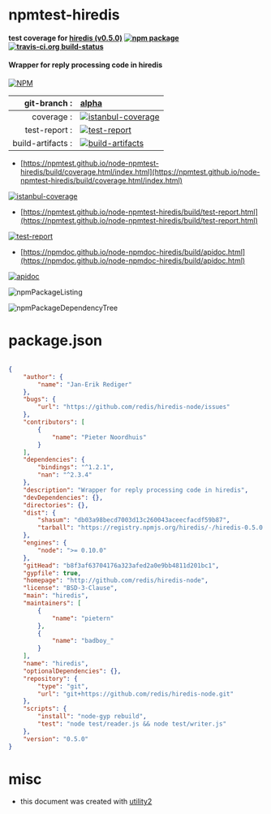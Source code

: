 # npmtest-hiredis

#### test coverage for  [hiredis (v0.5.0)](http://github.com/redis/hiredis-node)  [![npm package](https://img.shields.io/npm/v/npmtest-hiredis.svg?style=flat-square)](https://www.npmjs.org/package/npmtest-hiredis) [![travis-ci.org build-status](https://api.travis-ci.org/npmtest/node-npmtest-hiredis.svg)](https://travis-ci.org/npmtest/node-npmtest-hiredis)

#### Wrapper for reply processing code in hiredis

[![NPM](https://nodei.co/npm/hiredis.png?downloads=true&downloadRank=true&stars=true)](https://www.npmjs.com/package/hiredis)

| git-branch : | [alpha](https://github.com/npmtest/node-npmtest-hiredis/tree/alpha)|
|--:|:--|
| coverage : | [![istanbul-coverage](https://npmtest.github.io/node-npmtest-hiredis/build/coverage.badge.svg)](https://npmtest.github.io/node-npmtest-hiredis/build/coverage.html/index.html)|
| test-report : | [![test-report](https://npmtest.github.io/node-npmtest-hiredis/build/test-report.badge.svg)](https://npmtest.github.io/node-npmtest-hiredis/build/test-report.html)|
| build-artifacts : | [![build-artifacts](https://npmtest.github.io/node-npmtest-hiredis/glyphicons_144_folder_open.png)](https://github.com/npmtest/node-npmtest-hiredis/tree/gh-pages/build)|

- [https://npmtest.github.io/node-npmtest-hiredis/build/coverage.html/index.html](https://npmtest.github.io/node-npmtest-hiredis/build/coverage.html/index.html)

[![istanbul-coverage](https://npmtest.github.io/node-npmtest-hiredis/build/screenCapture.buildCi.browser.%252Ftmp%252Fbuild%252Fcoverage.lib.html.png)](https://npmtest.github.io/node-npmtest-hiredis/build/coverage.html/index.html)

- [https://npmtest.github.io/node-npmtest-hiredis/build/test-report.html](https://npmtest.github.io/node-npmtest-hiredis/build/test-report.html)

[![test-report](https://npmtest.github.io/node-npmtest-hiredis/build/screenCapture.buildCi.browser.%252Ftmp%252Fbuild%252Ftest-report.html.png)](https://npmtest.github.io/node-npmtest-hiredis/build/test-report.html)

- [https://npmdoc.github.io/node-npmdoc-hiredis/build/apidoc.html](https://npmdoc.github.io/node-npmdoc-hiredis/build/apidoc.html)

[![apidoc](https://npmdoc.github.io/node-npmdoc-hiredis/build/screenCapture.buildCi.browser.%252Ftmp%252Fbuild%252Fapidoc.html.png)](https://npmdoc.github.io/node-npmdoc-hiredis/build/apidoc.html)

![npmPackageListing](https://npmtest.github.io/node-npmtest-hiredis/build/screenCapture.npmPackageListing.svg)

![npmPackageDependencyTree](https://npmtest.github.io/node-npmtest-hiredis/build/screenCapture.npmPackageDependencyTree.svg)



# package.json

```json

{
    "author": {
        "name": "Jan-Erik Rediger"
    },
    "bugs": {
        "url": "https://github.com/redis/hiredis-node/issues"
    },
    "contributors": [
        {
            "name": "Pieter Noordhuis"
        }
    ],
    "dependencies": {
        "bindings": "^1.2.1",
        "nan": "^2.3.4"
    },
    "description": "Wrapper for reply processing code in hiredis",
    "devDependencies": {},
    "directories": {},
    "dist": {
        "shasum": "db03a98becd7003d13c260043aceecfacdf59b87",
        "tarball": "https://registry.npmjs.org/hiredis/-/hiredis-0.5.0.tgz"
    },
    "engines": {
        "node": ">= 0.10.0"
    },
    "gitHead": "b8f3af63704176a323afed2a0e9bb4811d201bc1",
    "gypfile": true,
    "homepage": "http://github.com/redis/hiredis-node",
    "license": "BSD-3-Clause",
    "main": "hiredis",
    "maintainers": [
        {
            "name": "pietern"
        },
        {
            "name": "badboy_"
        }
    ],
    "name": "hiredis",
    "optionalDependencies": {},
    "repository": {
        "type": "git",
        "url": "git+https://github.com/redis/hiredis-node.git"
    },
    "scripts": {
        "install": "node-gyp rebuild",
        "test": "node test/reader.js && node test/writer.js"
    },
    "version": "0.5.0"
}
```



# misc
- this document was created with [utility2](https://github.com/kaizhu256/node-utility2)
